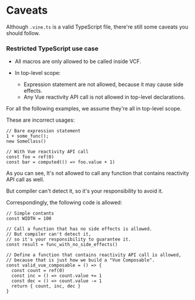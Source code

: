 # Caveats

Although `.vine.ts` is a valid TypeScript file, there're still some caveats you should follow.

### Restricted TypeScript use case

- All macros are only allowed to be called inside VCF.

- In top-level scope:

  - Expression statement are not allowed, because it may cause side effects.
  - Any Vue reactivity API call is not allowed in top-level declarations.

For all the following examples, we assume they're all in top-level scope.

These are incorrect usages:

```vue-vine
// Bare expression statement
1 + some_func();
new SomeClass()

// With Vue reactivity API call
const foo = ref(0)
const bar = computed(() => foo.value + 1)
```

As you can see, It's not allowed to call any function that contains reactivity API call as well.

But compiler can't detect it, so it's your responsibility to avoid it.

Correspondingly, the following code is allowed:

```vue-vine
// Simple contants
const WIDTH = 100

// Call a function that has no side effects is allowed.
// But compiler can't detect it,
// so it's your responsibility to guarantee it.
const result = func_with_no_side_effects()

// Define a function that contains reactivity API call is allowed,
// because that is just how we build a "Vue Composable".
const valid_vue_composable = () => {
  const count = ref(0)
  const inc = () => count.value += 1
  const dec = () => count.value -= 1
  return { count, inc, dec }
}
```
